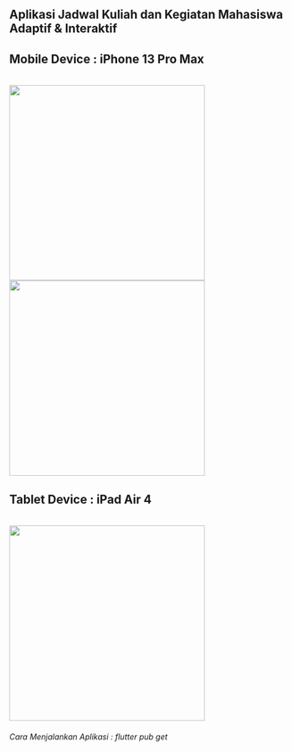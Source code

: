 <h2>Aplikasi Jadwal Kuliah dan Kegiatan Mahasiswa Adaptif & Interaktif <br>
<h2>Mobile Device : iPhone 13 Pro Max</h2><br>
<img src ="https://github.com/user-attachments/assets/b4a0085a-5586-4708-bac1-ada453e91f25" width= "350px"><br>
<img src ="https://github.com/user-attachments/assets/a20bf791-123a-4203-b84d-9fa830625b56" width= "350px"><br>
<h2>Tablet Device : iPad Air 4</h2><br>
<img src="https://github.com/user-attachments/assets/7e524d0f-da0a-4b34-bbda-044af3a1ff5a" width= "350px"><br>
<h6>Cara Menjalankan Aplikasi : flutter pub get</h6><br>

